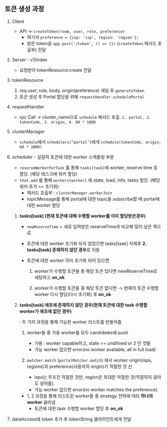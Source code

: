 ## 토큰 생성 과정

1. Client

   * API -> `createToken(room, user, role, preference)`
     * 여기서 `preference = {isp: 'isp', region: 'region'};`
     * 받은 token을 `app.post('/token', () => {})` (`createToken` 메서드 호출부) 전달

2. Server - v1/index

   * 요청받아 tokenResource.create 전달

3. tokenResource

   1. req.user, role, body, origin(preference) 세팅 후 `generateToken`
   2. 토큰 생성 후 Portal 할당을 위해 `requestHandler.schedulePortal`

4. requestHandler

   * rpc Call -> cluster_name으로 `schedule` 메서드 호출. `1. portal, 2. tokenCode, 3. origin, 4. 60 * 1000`

5. clusterManager

   * `schedule`에서 `schedulers["portal"]`에게 `schedule(tokenCode, origin, 60 * 1000)`

6. scheduler - 실질적 토큰에 대한 worker 스케줄링 부분

   * `reserveWorkerForTask` 를 통해 `tasks[task]`에 worker, reserve time 등 할당. (해당 테스크에 워커 할당)
   * `that.add` 를 통해 `workers[worker]` 에 state, load, info, tasks 할당. (해당 워커 추가 == 초기화)
     * 메서드 호출부 : `clusterManager.workerJoin`
     * topicMessage를 통해 portal에 대한 topic을 subscribe할 때 portal에 대한 worker 할당

   1. **tasks[task] (현재 토큰에 대해 수행할 worker를 이미 할당받은경우)**

      * `newReserveTime` = 새로 입력받은 reserveTime과 비교해 많이 남은 쪽으로

      * 토큰에 대한 worker 초기화 되지 않았으면 tasks[task] 삭제후 **2. tasks[task] 존재하지 않던 경우**로 이동

      * 토큰에 대한 worker 이미 초기화 되어 있으면

        1. worker가 수행할 토큰들 중 해당 토큰 있다면 newReserveTime로 세팅하고 **on_ok**

        2. worker가 수행할 토큰들 중 해당 토큰 없다면 -> 현재의 토큰 수행할 worker 다시 할당(다시 초기화) 후 **on_ok**

   

   2. **tasks[task] 애초에 존재하지 않던 경우(현재 토큰에 대한 task 수행할 worker가 애초에 없던 경우)**

      : 두 가지 과정을 통해 가능한 worker 리스트를 만들어줌

      1. worker들 중 가용 worker를 모두 candidates에 push
         * 가용 : worker capable하고, state == undifined or 2 인 것들
         * 가능 worker 없으면 error(no worker available, all in full load)

      

      2. `matcher.match` (`portalMatcher.match`) 에서 worker origin(isps, regions)과 preference(사용자의 origin)가 적절한 것 선
         * isps는 무조건 적절한 것만. region은 최대한 적절한 것(적절하지 않아도 넣어줌).
         * 가능 worker 없으면 error(no worker matches the preference).

      

      * 1, 2 과정을 통해 리스트된 worker들 중 strategy 전략에 따라 **하나의 worker** 골라냄
        * 토큰에 대한 task 수행할 worker 할당 후 **on_ok**
   
7. dataAccess에 token 추가 후 tokenString 클라이언트에게 전달


